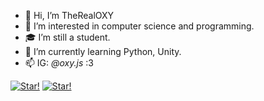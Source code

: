 - 👋 Hi, I’m TheRealOXY
- 👀 I’m interested in computer science and programming.
- 🎓 I’m still a student.
- 🌱 I’m currently learning Python, Unity.
- 📫 IG: _@oxy.js_ :3

[![Star!](https://i.imgur.com/vHAbKUz.gif)](https://github.com/TheRealOXY)
[![Star!](https://media.tenor.com/images/4736a51fdaa316f08c6187a9155058c7/tenor.gif)](https://github.com/TheRealOXY)
